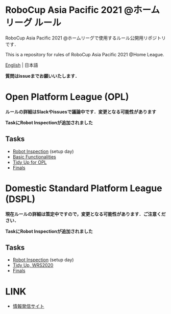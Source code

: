 # RoboCup Asia Pacific 2021 @ホームリーグ ルール
RoboCup Asia Pacific 2021 @ホームリーグで使用するルール公開用リポジトリです．  

This is a repository for rules of RoboCup Asia Pacific 2021 @Home League. 

[English](README_en.md) | 日本語

**質問はissueまでお願いいたします．**

# Open Platform League (OPL)
**ルールの詳細はSlackやissuesで議論中です．変更となる可能性があります**

**TaskにRobot Inspectionが追加されました**

## Tasks
- [Robot Inspection](./rules/robotinspection_ja.md) (setup day)
- [Basic Functionalities](./rules/basicfunctionalities_ja.md)
- [Tidy Up for OPL](./rules/tidyup_opl_ja.md)
- [Finals](./rules/finals_ja.md)

# Domestic Standard Platform League (DSPL)
**現在ルールの詳細は策定中ですので，変更となる可能性があります．ご注意ください．**

**TaskにRobot Inspectionが追加されました**

## Tasks
- [Robot Inspection](./rules/robotinspection_ja.md) (setup day)
- [Tidy Up, WRS2020](rules/tidyup_ja.md) 
- [Finals](./rules/finals_ja.md)

# LINK

- [情報発信サイト](https://github.com/RoboCupAtHomeJP/AtHome2021)